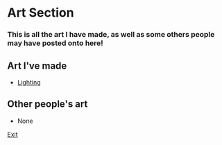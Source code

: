 # Art Section
### This is all the art I have made, as well as some others people may have posted onto here!

## Art I've made
* [Lighting](art/_am_noname1.md)

## Other people's art
* None
 

[Exit](README.md)
